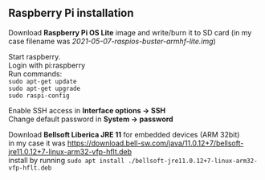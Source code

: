 ## Raspberry Pi installation

Download **Raspberry Pi OS Lite** image and write/burn it to SD card   (in my case filename was _2021-05-07-raspios-buster-armhf-lite.img_)  
  
Start raspberry.  
Login with pi:raspberry  
Run commands:  
`sudo apt-get update`  
`sudo apt-get upgrade`  
`sudo raspi-config`  

Enable SSH access in **Interface options -> SSH**   
Change default password in **System -> password**  

Download **Bellsoft Liberica JRE 11** for embedded devices (ARM 32bit)  
in my case it was https://download.bell-sw.com/java/11.0.12+7/bellsoft-jre11.0.12+7-linux-arm32-vfp-hflt.deb  
install by running `sudo apt install ./bellsoft-jre11.0.12+7-linux-arm32-vfp-hflt.deb`  
